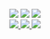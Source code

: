<p align="center">
<a href="https://discord.gg/ve49m9J"><img src="https://img.shields.io/discord/394189072635133952?label=Discord&style=for-the-badge"></a>
<a href="https://github.com/Wynntils/Wynntils/blob/master/LICENSE"><img src="https://img.shields.io/badge/license-AGLP%203.0-green.svg?style=for-the-badge"></a>
<a href="https://patreon.com/Wynntils"><img src="https://img.shields.io/badge/patreon-donate-orange.svg?style=for-the-badge"></a>
<br>
<a href="https://github.com/Wynntils/Wynntils">
    <img src="https://img.shields.io/github/v/release/Wynntils/Wynntils?label=Wynntils&style=for-the-badge">
    <img src="https://img.shields.io/github/v/release/Wynntils/Wynntils?include_prereleases&label=Wynntils CE&style=for-the-badge">
    <img src="https://img.shields.io/github/contributors/Wynntils/Wynntils?style=for-the-badge">
</a>
<br>
<!--
<a href="https://github.com/Wynntils/Artemis">
    <img src="https://img.shields.io/github/v/release/Wynntils/Artemis?label=Artemis&style=for-the-badge">
    <img src="https://img.shields.io/github/v/release/Wynntils/Artemis?include_prereleases&label=Artemis CE&style=for-the-badge">
    <img src="https://img.shields.io/github/contributors/Wynntils/Artemis?style=for-the-badge">
</a>
-->
</p>
